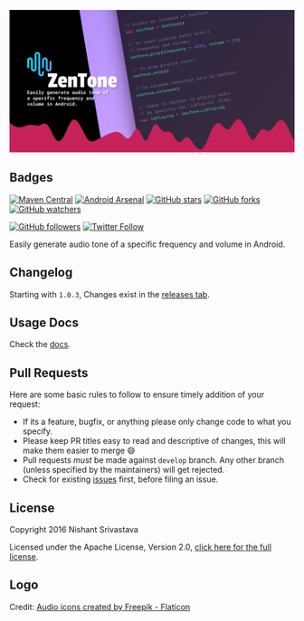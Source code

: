 ![Image](img/github_banner.png)

## Badges

[![Maven Central](https://maven-badges.herokuapp.com/maven-central/com.github.nisrulz/zentone/badge.svg)](https://maven-badges.herokuapp.com/maven-central/com.github.nisrulz/zentone) [![Android Arsenal](https://img.shields.io/badge/Android%20Arsenal-Zentone-green.svg?style=true)](https://android-arsenal.com/details/1/3470) [![GitHub stars](https://img.shields.io/github/stars/nisrulz/zentone.svg?style=social&label=Star)](https://github.com/nisrulz/zentone) [![GitHub forks](https://img.shields.io/github/forks/nisrulz/zentone.svg?style=social&label=Fork)](https://github.com/nisrulz/zentone/fork) [![GitHub watchers](https://img.shields.io/github/watchers/nisrulz/zentone.svg?style=social&label=Watch)](https://github.com/nisrulz/zentone) 

[![GitHub followers](https://img.shields.io/github/followers/nisrulz.svg?style=social&label=Follow)](https://github.com/nisrulz/zentone) [![Twitter Follow](https://img.shields.io/twitter/follow/nisrulz.svg?style=social)](https://twitter.com/nisrulz) 

Easily generate audio tone of a specific frequency and volume in Android.

## Changelog

Starting with `1.0.3`, Changes exist in the [releases tab](https://github.com/nisrulz/zentone/releases).

## Usage Docs

Check the [docs](docs.md).

## Pull Requests

Here are some basic rules to follow to ensure timely addition of your request:

- If its a feature, bugfix, or anything please only change code to what you specify.
- Please keep PR titles easy to read and descriptive of changes, this will make them easier to merge :smile:
- Pull requests _must_ be made against `develop` branch. Any other branch (unless specified by the maintainers) will get rejected.
- Check for existing [issues](https://github.com/nisrulz/zentone/issues) first, before filing an issue.

## License

Copyright 2016 Nishant Srivastava

Licensed under the Apache License, Version 2.0, [click here for the full license](/LICENSE).

## Logo

Credit: <a href="https://www.flaticon.com/free-icons/audio" title="audio icons">Audio icons created by Freepik - Flaticon</a>